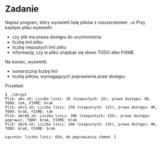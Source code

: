 # Zadanie

Napisz program, który wyświetli listę plików z rozszerzeniem `.sh`
Przy każdym pliku wyświetli:
- czy plik ma prawa dostępu do uruchomienia
- liczbę linii pliku
- liczbę niepustych linii pliku
- informację, czy w pliku znajduje się słowo TODO albo FIXME

Na koniec, wyświetli:
- sumaryczną liczbę linii
- liczbę plików, wymagających poprawienia praw dostępu

Przykład:

```command
$ ./skrypt
Plik: abc.sh: Liczba linii: 20 (niepustych: 15), prawa dostępu: OK, TODO: tak, FIXME: brak
Plik: abc1.sh: Liczba linii: 250 (niepustych: 125), prawa dostępu: OK, TODO: brak, FIXME: tak
Plik: abc64.sh: Liczba linii: 206 (niepustych: 135), prawa dostępu: poprawić, TODO: brak, FIXME: brak
Plik: abc6.sh: Liczba linii: 206 (niepustych: 135), prawa dostępu: OK, TODO: brak, FIXME: brak

Łącznie: liczba linii: 654, do poprawienia chmod: 1
```
